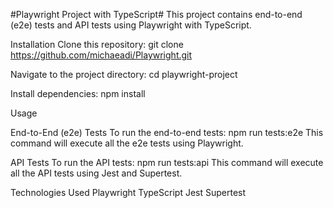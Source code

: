 #Playwright Project with TypeScript#
This project contains end-to-end (e2e) tests and API tests using Playwright with TypeScript.

Installation
Clone this repository:
git clone https://github.com/michaeadi/Playwright.git

Navigate to the project directory:
cd playwright-project

Install dependencies:
npm install


Usage

End-to-End (e2e) Tests
To run the end-to-end tests:
npm run tests:e2e
This command will execute all the e2e tests using Playwright.

API Tests
To run the API tests:
npm run tests:api
This command will execute all the API tests using Jest and Supertest.

Technologies Used
Playwright
TypeScript
Jest
Supertest
